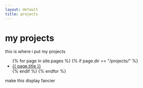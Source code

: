 ```yaml
---
layout: default
title: projects
---
```


# my projects
this is where i put my projects


<ul>
  {% for page in site.pages %}
    {% if page.dir == "/projects/" %}
      <li><a href="{{ page.url }}">{{ page.title }}</a></li>
    {% endif %}
  {% endfor %}
</ul>

make this display fancier

<!-- ## latest logs -->
<!-- <ul>
  {% assign all_devlogs = site.pages | where: "layout", "devlog" | sort: "date" | reverse %}
  {% for log in all_devlogs limit:5 %}
    <li>
      <a href="{{ log.url }}">{{ log.title }}</a>
      – <em>{{ log.date | date: "%B %-d, %Y" }}</em>
      <br><small>From <a href="/projects/{{ log.project }}">{{ log.project }}</a></small>
    </li>
  {% endfor %}
</ul> -->